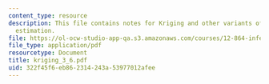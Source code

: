 ```yaml
---
content_type: resource
description: This file contains notes for Kriging and other variants of Gauss-Markov
  estimation.
file: https://ol-ocw-studio-app-qa.s3.amazonaws.com/courses/12-864-inference-from-data-and-models-spring-2005/322f45f6eb862314243a53977012afee_kriging_3_6.pdf
file_type: application/pdf
resourcetype: Document
title: kriging_3_6.pdf
uid: 322f45f6-eb86-2314-243a-53977012afee
---
```

